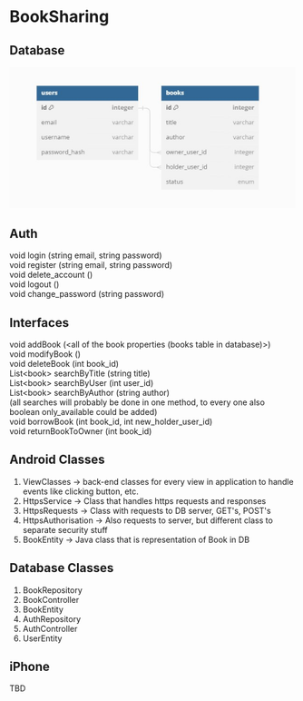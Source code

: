 # BookSharing

## Database
<p align="center">
  <img src="stuff/database.jpg" alt="Database">
</p>

## Auth
void login (string email, string password) <br>
void register (string email, string password) <br>
void delete_account () <br>
void logout () <br>
void change_password (string password) <br>

## Interfaces
void addBook (<all of the book properties (books table in database)>) <br>
void modifyBook (<all of the book properties>) <br>
void deleteBook (int book_id) <br>
List\<book> searchByTitle (string title) <br>
List\<book> searchByUser (int user_id) <br>
List\<book> searchByAuthor (string author) <br>
(all searches will probably be done in one method, to every one also boolean only_available could be added)  <br>
void borrowBook (int book_id, int new_holder_user_id) <br>
void returnBookToOwner (int book_id) <br>

## Android Classes
1. ViewClasses -> back-end classes for every view in application to handle events like clicking button, etc. <br>
2. HttpsService -> Class that handles https requests and responses <br>
3. HttpsRequests -> Class with requests to DB server, GET's, POST's <br>
4. HttpsAuthorisation -> Also requests to server, but different class to separate security stuff <br>
5. BookEntity -> Java class that is representation of Book in DB <br>

## Database Classes
1. BookRepository
2. BookController
3. BookEntity
4. AuthRepository
5. AuthController
6. UserEntity

## iPhone
TBD